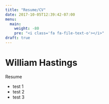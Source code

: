 ```yaml
---
title: "Resume/CV"
date: 2017-10-05T12:39:42-07:00
menu:
  main:
    weight: -80
    pre: "<i class='fa fa-file-text-o'></i>"
draft: true
---
```

William Hastings
===
Resume  
* test 1 
* test 2 
* test 3 



